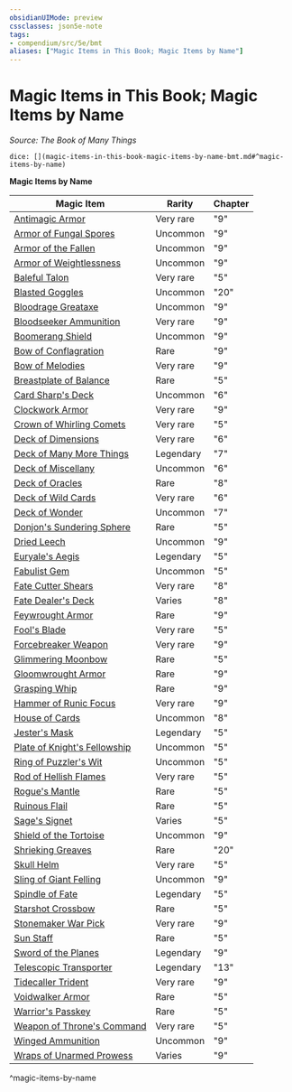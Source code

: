```yaml
---
obsidianUIMode: preview
cssclasses: json5e-note
tags:
- compendium/src/5e/bmt
aliases: ["Magic Items in This Book; Magic Items by Name"]
---
```

# Magic Items in This Book; Magic Items by Name
*Source: The Book of Many Things* 

`dice: [](magic-items-in-this-book-magic-items-by-name-bmt.md#^magic-items-by-name)`

**Magic Items by Name**

| Magic Item | Rarity | Chapter |
|------------|--------|---------|
| [Antimagic Armor](z_compendium/items/antimagic-armor-bmt.md) | Very rare | "9" |
| [Armor of Fungal Spores](z_compendium/items/armor-of-fungal-spores-bmt.md) | Uncommon | "9" |
| [Armor of the Fallen](z_compendium/items/armor-of-the-fallen-bmt.md) | Uncommon | "9" |
| [Armor of Weightlessness](z_compendium/items/armor-of-weightlessness-bmt.md) | Uncommon | "9" |
| [Baleful Talon](z_compendium/items/baleful-talon-bmt.md) | Very rare | "5" |
| [Blasted Goggles](z_compendium/items/blasted-goggles-bmt.md) | Uncommon | "20" |
| [Bloodrage Greataxe](z_compendium/items/bloodrage-greataxe-bmt.md) | Uncommon | "9" |
| [Bloodseeker Ammunition](z_compendium/items/bloodseeker-ammunition-bmt.md) | Very rare | "9" |
| [Boomerang Shield](z_compendium/items/boomerang-shield-bmt.md) | Uncommon | "9" |
| [Bow of Conflagration](z_compendium/items/bow-of-conflagration-bmt.md) | Rare | "9" |
| [Bow of Melodies](z_compendium/items/bow-of-melodies-bmt.md) | Very rare | "9" |
| [Breastplate of Balance](z_compendium/items/breastplate-of-balance-bmt.md) | Rare | "5" |
| [Card Sharp's Deck](z_compendium/items/card-sharps-deck-bmt.md) | Uncommon | "6" |
| [Clockwork Armor](z_compendium/items/clockwork-armor-bmt.md) | Very rare | "9" |
| [Crown of Whirling Comets](z_compendium/items/crown-of-whirling-comets-bmt.md) | Very rare | "5" |
| [Deck of Dimensions](z_compendium/items/deck-of-dimensions-bmt.md) | Very rare | "6" |
| [Deck of Many More Things](z_compendium/items/deck-of-many-more-things-bmt.md) | Legendary | "7" |
| [Deck of Miscellany](z_compendium/items/deck-of-miscellany-bmt.md) | Uncommon | "6" |
| [Deck of Oracles](z_compendium/items/deck-of-oracles-bmt.md) | Rare | "8" |
| [Deck of Wild Cards](z_compendium/items/deck-of-wild-cards-bmt.md) | Very rare | "6" |
| [Deck of Wonder](z_compendium/items/deck-of-wonder-bmt.md) | Uncommon | "7" |
| [Donjon's Sundering Sphere](z_compendium/items/donjons-sundering-sphere-bmt.md) | Rare | "5" |
| [Dried Leech](z_compendium/items/dried-leech-bmt.md) | Uncommon | "9" |
| [Euryale's Aegis](z_compendium/items/euryales-aegis-bmt.md) | Legendary | "5" |
| [Fabulist Gem](z_compendium/items/fabulist-gem-bmt.md) | Uncommon | "5" |
| [Fate Cutter Shears](z_compendium/items/fate-cutter-shears-bmt.md) | Very rare | "8" |
| [Fate Dealer's Deck](z_compendium/items/1-fate-dealers-deck-bmt.md) | Varies | "8" |
| [Feywrought Armor](z_compendium/items/feywrought-armor-bmt.md) | Rare | "9" |
| [Fool's Blade](z_compendium/items/fools-blade-bmt.md) | Very rare | "5" |
| [Forcebreaker Weapon](z_compendium/items/forcebreaker-weapon-bmt.md) | Very rare | "9" |
| [Glimmering Moonbow](z_compendium/items/glimmering-moonbow-bmt.md) | Rare | "5" |
| [Gloomwrought Armor](z_compendium/items/gloomwrought-armor-bmt.md) | Rare | "9" |
| [Grasping Whip](z_compendium/items/grasping-whip-bmt.md) | Rare | "9" |
| [Hammer of Runic Focus](z_compendium/items/hammer-of-runic-focus-bmt.md) | Very rare | "9" |
| [House of Cards](z_compendium/items/house-of-cards-bmt.md) | Uncommon | "8" |
| [Jester's Mask](z_compendium/items/jesters-mask-bmt.md) | Legendary | "5" |
| [Plate of Knight's Fellowship](z_compendium/items/plate-of-knights-fellowship-bmt.md) | Uncommon | "5" |
| [Ring of Puzzler's Wit](z_compendium/items/ring-of-puzzlers-wit-bmt.md) | Uncommon | "5" |
| [Rod of Hellish Flames](z_compendium/items/rod-of-hellish-flames-bmt.md) | Very rare | "5" |
| [Rogue's Mantle](z_compendium/items/rogues-mantle-bmt.md) | Rare | "5" |
| [Ruinous Flail](z_compendium/items/ruinous-flail-bmt.md) | Rare | "5" |
| [Sage's Signet](z_compendium/items/sages-signet-bmt.md) | Varies | "5" |
| [Shield of the Tortoise](z_compendium/items/shield-of-the-tortoise-bmt.md) | Uncommon | "9" |
| [Shrieking Greaves](z_compendium/items/shrieking-greaves-bmt.md) | Rare | "20" |
| [Skull Helm](z_compendium/items/skull-helm-bmt.md) | Very rare | "5" |
| [Sling of Giant Felling](z_compendium/items/sling-of-giant-felling-bmt.md) | Uncommon | "9" |
| [Spindle of Fate](z_compendium/items/spindle-of-fate-bmt.md) | Legendary | "5" |
| [Starshot Crossbow](z_compendium/items/starshot-crossbow-bmt.md) | Rare | "5" |
| [Stonemaker War Pick](z_compendium/items/stonemaker-war-pick-bmt.md) | Very rare | "9" |
| [Sun Staff](z_compendium/items/sun-staff-bmt.md) | Rare | "5" |
| [Sword of the Planes](z_compendium/items/sword-of-the-planes-bmt.md) | Legendary | "9" |
| [Telescopic Transporter](z_compendium/items/telescopic-transporter-bmt.md) | Legendary | "13" |
| [Tidecaller Trident](z_compendium/items/tidecaller-trident-bmt.md) | Very rare | "9" |
| [Voidwalker Armor](z_compendium/items/voidwalker-armor-bmt.md) | Rare | "5" |
| [Warrior's Passkey](z_compendium/items/warriors-passkey-bmt.md) | Rare | "5" |
| [Weapon of Throne's Command](z_compendium/items/weapon-of-thrones-command-bmt.md) | Very rare | "5" |
| [Winged Ammunition](z_compendium/items/winged-ammunition-bmt.md) | Uncommon | "9" |
| [Wraps of Unarmed Prowess](z_compendium/items/1-wraps-of-unarmed-prowess-bmt.md) | Varies | "9" |
^magic-items-by-name
